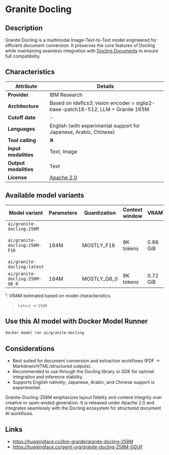 # Granite Docling

## Description
Granite Docling is a multimodal Image-Text-to-Text model engineered for efficient document conversion. It preserves the core features of Docling while maintaining seamless integration with [Docling Documents](https://docling-project.github.io/docling) to ensure full compatibility.

## Characteristics

| Attribute             | Details                                                                          |
|-----------------------|----------------------------------------------------------------------------------|
| **Provider**          | IBM Research                                                                     |
| **Architecture**      | Based on Idefics3; vision encoder = siglip2-base-patch16-512; LLM = Granite 165M |
| **Cutoff date**       | -                                                                                |
| **Languages**         | English (with experimental support for Japanese, Arabic, Chinese)                |
| **Tool calling**      | ❌                                                                                |
| **Input modalities**  | Text, Image                                                                      |
| **Output modalities** | Text                                                                             |
| **License**           | [Apache 2.0](https://www.apache.org/licenses/LICENSE-2.0)                        |

## Available model variants

| Model variant                                                                                     | Parameters | Quantization | Context window | VRAM¹    | Size      |
|---------------------------------------------------------------------------------------------------|------------|--------------|----------------|----------|-----------|
| `ai/granite-docling:258M`<br><br>`ai/granite-docling:258M-F16`<br><br>`ai/granite-docling:latest` | 164M       | MOSTLY_F16   | 8K tokens      | 0.86 GiB | 312.88 MB |
| `ai/granite-docling:258M-Q8_0`                                                                    | 164M       | MOSTLY_Q8_0  | 8K tokens      | 0.72 GiB | 166.28 MB |

¹: VRAM estimated based on model characteristics.

> `latest` → `258M`

## Use this AI model with Docker Model Runner

```bash
docker model run ai/granite-docling
```

## Considerations

- Best suited for document conversion and extraction workflows (PDF → Markdown/HTML/structured outputs).
- Recommended to use through the Docling library or SDK for optimal integration and inference stability.
- Supports English natively; Japanese, Arabic, and Chinese support is experimental.
  
Granite-Docling-258M emphasizes layout fidelity and content integrity over creative or open-ended generation. It is released under Apache 2.0 and integrates seamlessly with the Docling ecosystem for structured document AI workflows.


## Links
- https://huggingface.co/ibm-granite/granite-docling-258M
- https://huggingface.co/ggml-org/granite-docling-258M-GGUF
